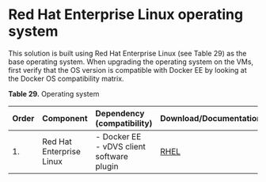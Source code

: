 # Red Hat Enterprise Linux operating system

This solution is built using Red Hat Enterprise Linux \(see Table 29\) as the base operating system. When upgrading the operating system on the VMs, first verify that the OS version is compatible with Docker EE by looking at the Docker OS compatibility matrix.


**Table 29.** Operating system

|Order|Component|Dependency \(compatibility\)|Download/Documentation|
|:----|:--------|:---------------------------|:---------------------|
|1.|Red Hat Enterprise Linux|-   Docker EE<br>-   vDVS client software plugin|[RHEL](https://access.redhat.com/articles/11258)|